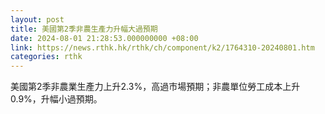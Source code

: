 ```yaml
---
layout: post
title: 美國第2季非農生產力升幅大過預期
date: 2024-08-01 21:28:53.000000000 +08:00
link: https://news.rthk.hk/rthk/ch/component/k2/1764310-20240801.htm
categories: rthk
---
```


美國第2季非農業生產力上升2.3%，高過市場預期；非農單位勞工成本上升0.9%，升幅小過預期。
